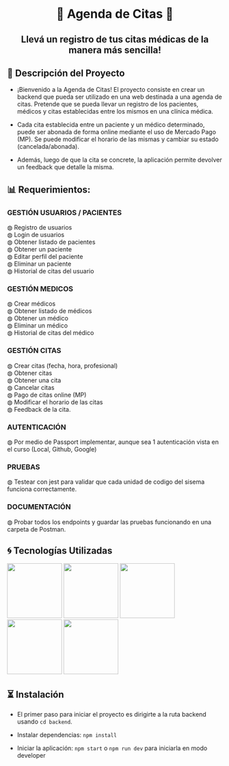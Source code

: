 <h1 align="center">📝 Agenda de Citas 📝</h1>

<h2 align="center"> Llevá un registro de tus citas médicas de la manera más sencilla! </h1>

## 🔔 Descripción del Proyecto

- ¡Bienvenido a la Agenda de Citas! El proyecto consiste en crear un backend que pueda ser utilizado en una web destinada a una agenda de citas. Pretende que se pueda llevar un registro de los pacientes, médicos y citas establecidas entre los mismos en una clínica médica.

- Cada cita establecida entre un paciente y un médico determinado, puede ser abonada de forma online mediante el uso de Mercado Pago (MP). Se puede modificar el horario de las mismas y cambiar su estado (cancelada/abonada).

- Además, luego de que la cita se concrete, la aplicación permite devolver un feedback que detalle la misma.

## 📊 Requerimientos:

<h3> GESTIÓN USUARIOS / PACIENTES </h3>
◍ Registro de usuarios <br />
◍ Login de usuarios<br />
◍ Obtener listado de pacientes<br />
◍ Obtener un paciente<br />
◍ Editar perfil del paciente<br />
◍ Eliminar un paciente<br />
◍ Historial de citas del usuario

<h3>GESTIÓN MEDICOS</h3>
◍ Crear médicos<br />
◍ Obtener listado de médicos<br />
◍ Obtener un médico<br />
◍ Eliminar un médico<br />
◍ Historial de citas del médico

<h3>GESTIÓN CITAS</h3>
◍ Crear citas (fecha, hora, profesional)<br />
◍ Obtener citas<br />
◍ Obtener una cita<br />
◍ Cancelar citas<br />
◍  Pago de citas online (MP)<br />
◍  Modificar el horario de las citas<br />
◍  Feedback de la cita.

<h3>AUTENTICACIÓN</h3>
◍ Por medio de Passport implementar, aunque sea 1 autenticación vista en el curso (Local, Github, Google)

<h3>PRUEBAS</h3>
◍ Testear con jest para validar que cada unidad de codigo del sisema funciona correctamente.

<h3>DOCUMENTACIÓN</h3>
◍ Probar todos los endpoints y guardar las pruebas funcionando en una carpeta de Postman.

## 🌀 Tecnologías Utilizadas

<div flex-direction="row">

<img src="https://cdn.jsdelivr.net/gh/devicons/devicon@latest/icons/nodejs/nodejs-original-wordmark.svg" width="128" height="128" />

<img src="https://cdn.jsdelivr.net/gh/devicons/devicon@latest/icons/mongodb/mongodb-original-wordmark.svg" width="128" height="128" />
          
<img src="https://cdn.jsdelivr.net/gh/devicons/devicon@latest/icons/mongoose/mongoose-original-wordmark.svg" width="128" height="128" />

<img src="https://cdn.jsdelivr.net/gh/devicons/devicon@latest/icons/postman/postman-original.svg" width="128" height="128" />
          
<img src="https://cdn.jsdelivr.net/gh/devicons/devicon@latest/icons/express/express-original.svg" width="128" height="128" />
            
</div>
          
## ⏳ Instalación

- El primer paso para iniciar el proyecto es dirigirte a la ruta backend usando `cd backend`.

- Instalar dependencias: `npm install`

- Iniciar la aplicación: `npm start` o `npm run dev` para iniciarla en modo developer
